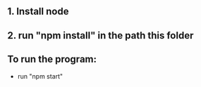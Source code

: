 ## 1. Install node
## 2. run "npm install" in the path this folder

## To run the program:
- run "npm start"